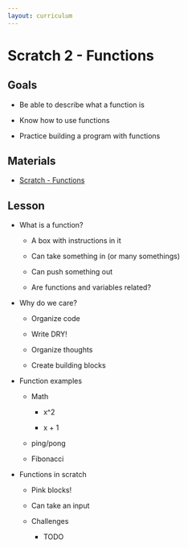 ```yaml
---
layout: curriculum
---
```


# Scratch 2 - Functions

## Goals

* Be able to describe what a function is

* Know how to use functions 

* Practice building a program with functions

## Materials

* [Scratch - Functions](https://scratch.mit.edu/projects/887580566/)

## Lesson

* What is a function?

  * A box with instructions in it

  * Can take something in (or many somethings)

  * Can push something out

  * Are functions and variables related?

* Why do we care?

  * Organize code

  * Write DRY!

  * Organize thoughts

  * Create building blocks

* Function examples

  * Math
  
    * x^2

    * x + 1

  * ping/pong

  * Fibonacci

* Functions in scratch

  * Pink blocks!

  * Can take an input

  * Challenges

    * TODO















